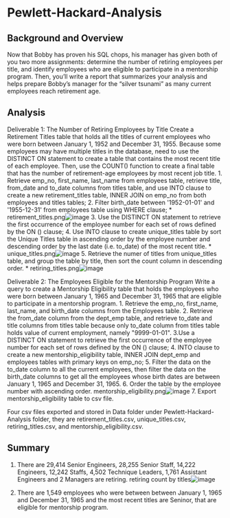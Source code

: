 # Pewlett-Hackard-Analysis
## Background and Overview 
  Now that Bobby has proven his SQL chops, his manager has given both of you two more assignments: determine the number of retiring employees per title, and identify employees who are eligible to participate in a mentorship program. Then, you’ll write a report that summarizes your analysis and helps prepare Bobby’s manager for the “silver tsunami” as many current employees reach retirement age.
## Analysis 
  Deliverable 1: The Number of Retiring Employees by Title
    Create a Retirement Titles table that holds all the titles of current employees who were born between January 1, 1952 and December 31, 1955. Because some employees may have multiple titles in the database, need to use the DISTINCT ON statement to create a table that contains the most recent title of each employee. Then, use the COUNT() function to create a final table that has the number of retirement-age employees by most recent job title.
    1. Retrieve emp_no, first_name, last_name from employees table, retrieve title, from_date and to_date columns from titles table, and use INTO clause to create a new retirement_titles table, INNER JOIN on emp_no from both employees and titles tables; 
    2. Filter birth_date between '1952-01-01' and '1955-12-31' from employees table using WHERE clause; 
    * retirement_titles.png![image](https://user-images.githubusercontent.com/82353749/120078359-25a5cd00-c07d-11eb-85d5-074f866fee94.png)
    3. Use the DISTINCT ON statement to retrieve the first occurrence of the employee number for each set of rows defined by the ON () clause; 
    4. Use INTO clause to create unique_titles table by sort the Unique Titles table in ascending order by the employee number and descending order by the last date (i.e. to_date) of the most recent title.
    * unique_titles.png![image](https://user-images.githubusercontent.com/82353749/120079189-cea1f700-c080-11eb-9d76-1de7cc4267d8.png)
    5. Retrieve the numer of titles from unique_titles table, and group the table by title, then sort the count column in descending order.
    * retiring_titles.png![image](https://user-images.githubusercontent.com/82353749/120079473-ea59cd00-c081-11eb-81a1-b969df69711f.png)

  Deliverable 2: The Employees Eligible for the Mentorship Program
    Write a query to create a Mentorship Eligibility table that holds the employees who were born between January 1, 1965 and December 31, 1965 that are eligible to participate in a mentorship program.
    1. Retrieve the emp_no, first_name, last_name, and birth_date columns from the Employees table. 
    2. Retrieve the from_date column from the dept_emp table, and retrieve to_date and title columns from titles table because only to_date column from titles table holds value of current employment, namely "9999-01-01". 
    3.Use a DISTINCT ON statement to retrieve the first occurrence of the employee number for each set of rows defined by the ON () clause; 
    4. INTO clause to create a new mentorship_eligibility table, INNER JOIN dept_emp and employees tables with primary keys on emp_no;
    5. Filter the data on the to_date column to all the current employees, then filter the data on the birth_date columns to get all the employees whose birth dates are between January 1, 1965 and December 31, 1965. 
    6. Order the table by the employee number with ascending order. 
    mentorship_eligibility.png![image](https://user-images.githubusercontent.com/82353749/120079816-a9fb4e80-c083-11eb-9bc9-17ea4a7a928d.png)
    7. Export mentorship_eligibility table to csv file. 
 
 Four csv files exported and stored in Data folder under Pewlett-Hackard-Analysis folder, they are retirement_titles.csv, unique_titles.csv, retiring_titles.csv, and mentorship_eligibility.csv. 

## Summary 

1. There are 29,414 Senior Engineers, 28,255 Senior Staff, 14,222 Engineers, 12,242 Staffs, 4,502 Technique Leaders, 1,761 Assistant Engineers and 2 Managers are retiring. 
retiring count by titles![image](https://user-images.githubusercontent.com/82353749/120081718-f8611b00-c08c-11eb-8d2d-d69d3248d60e.png)

2. There are 1,549 employees who were between between January 1, 1965 and December 31, 1965 and the most recent titles are Seninor, that are eligible for mentorship program. 


  
